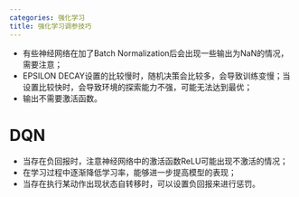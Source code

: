```yaml
---
categories: 强化学习
title: 强化学习调参技巧
---
```


- 有些神经网络在加了Batch Normalization后会出现一些输出为NaN的情况，需要注意；
- EPSILON DECAY设置的比较慢时，随机决策会比较多，会导致训练变慢；当设置比较快时，会导致环境的探索能力不强，可能无法达到最优；
- 输出不需要激活函数。

# DQN

- 当存在负回报时，注意神经网络中的激活函数ReLU可能出现不激活的情况；
- 在学习过程中逐渐降低学习率，能够进一步提高模型的表现；
- 当存在执行某动作出现状态自转移时，可以设置负回报来进行惩罚。